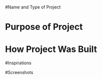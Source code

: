 #Name and Type of Project

# Purpose of Project

# How Project Was Built 

#Inspirations

#Screenshots
